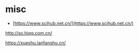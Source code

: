 # misc

- [https://www.scihub.net.cn/](https://www.scihub.net.cn/)

http://so.hiqq.com.cn/

https://xueshu.lanfanshu.cn/
